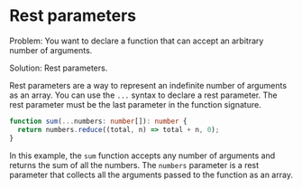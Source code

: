 # Rest parameters

Problem: You want to declare a function that can accept an arbitrary number of arguments.

Solution: Rest parameters.

Rest parameters are a way to represent an indefinite number of arguments as an array. You can use the `...` syntax to declare a rest parameter. The rest parameter must be the last parameter in the function signature.

```ts
function sum(...numbers: number[]): number {
  return numbers.reduce((total, n) => total + n, 0);
}
```

In this example, the `sum` function accepts any number of arguments and returns the sum of all the numbers. The `numbers` parameter is a rest parameter that collects all the arguments passed to the function as an array.
